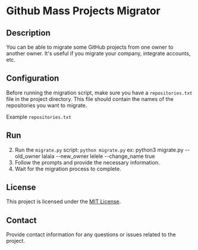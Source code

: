 # Github Mass Projects Migrator

## Description

You can be able to migrate some GitHub projects from one owner to another owner. It's useful if you migrate your company, integrate accounts, etc.

## Configuration
Before running the migration script, make sure you have a `repositories.txt` file in the project directory. This file should contain the names of the repositories you want to migrate.

Example `repositories.txt` 

## Run
2. Run the `migrate.py` script: `python migrate.py` ex: 
python3 migrate.py --old_owner lalala --new_owner lelele --change_name true
3. Follow the prompts and provide the necessary information.
4. Wait for the migration process to complete.


## License
This project is licensed under the [MIT License](https://opensource.org/licenses/MIT).

## Contact
Provide contact information for any questions or issues related to the project.

